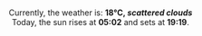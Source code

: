 <p  align="center"><br/>Currently, the weather is: <b> 18°C, <i>scattered clouds</i></b></br>Today, the sun rises at <b>05:02</b> and sets at <b>19:19</b>.</p>